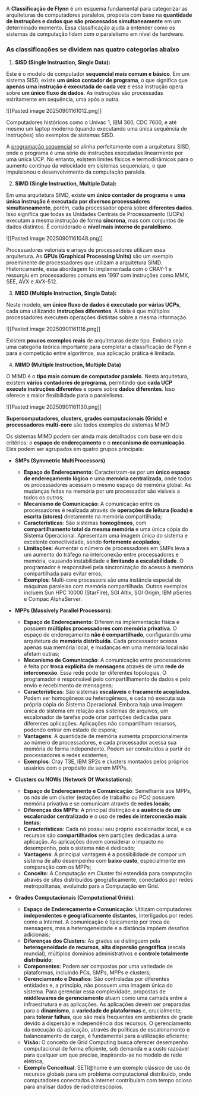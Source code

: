 A **Classificação de Flynn** é um esquema fundamental para categorizar as arquiteturas de computadores paralelos, proposta com base na **quantidade de instruções e dados que são processados simultaneamente** em um determinado momento. Essa classificação ajuda a entender como os sistemas de computação lidam com o paralelismo em nível de hardware.

### As classificações se dividem nas quatro categorias abaixo

1. **SISD (Single Instruction, Single Data):**

Este é o modelo de computador **sequencial mais comum e básico**. Em um sistema SISD, existe **um único contador de programa**, o que significa que **apenas uma instrução é executada de cada vez** e essa instrução opera sobre **um único fluxo de dados**. As instruções são processadas estritamente em sequência, uma após a outra. 

![[Pasted image 20250901161012.png]]

Computadores históricos como o Univac 1, IBM 360, CDC 7600, e até mesmo um laptop moderno (quando executando uma única sequência de instruções) são exemplos de sistemas SISD.

A [programação sequencial](obsidian://open?vault=Obsidian&file=anotacoes_ti%2FPrograma%C3%A7%C3%A3o%2FMiscel%C3%A2nea%2FConceitos%2FPrograma%C3%A7%C3%A3o%20Sequencial) se alinha perfeitamente com a arquitetura SISD, onde o programa é uma série de instruções executadas linearmente por uma única UCP. No entanto, existem limites físicos e termodinâmicos para o aumento contínuo da velocidade em sistemas sequenciais, o que impulsionou o desenvolvimento da computação paralela.

2. **SIMD (Single Instruction, Multiple Data):**

Em uma arquitetura SIMD, existe **um único contador de programa** e **uma única instrução é executada por diversos processadores simultaneamente**, porém, cada processador opera sobre **diferentes dados**. Isso significa que todas as Unidades Centrais de Processamento (UCPs) executam a mesma instrução de forma **síncrona**, mas com conjuntos de dados distintos. É considerado o **nível mais interno de paralelismo**.

![[Pasted image 20250901161048.png]]

Processadores vetoriais e arrays de processadores utilizam essa arquitetura. As **GPUs (Graphical Processing Units)** são um exemplo proeminente de processadores que utilizam a arquitetura SIMD. Historicamente, essa abordagem foi implementada com o CRAY-1 e ressurgiu em processadores comuns em 1997 com instruções como MMX, SEE, AVX e AVX-512.

3. **MISD (Multiple Instruction, Single Data):**

Neste modelo, **um único fluxo de dados é executado por várias UCPs**, cada uma utilizando **instruções diferentes**. A ideia é que múltiplos processadores executem operações distintas sobre a mesma informação.

![[Pasted image 20250901161116.png]]

Existem **poucos exemplos reais** de arquiteturas deste tipo. Embora seja uma categoria teórica importante para completar a classificação de Flynn e para a competição entre algoritmos, sua aplicação prática é limitada.

4. **MIMD (Multiple Instruction, Multiple Data)**

O MIMD é o **tipo mais comum de computador paralelo**. Nesta arquitetura, existem **vários contadores de programa**, permitindo que **cada UCP execute instruções diferentes** e opere sobre **dados diferentes**. Isso oferece a maior flexibilidade para o paralelismo.

![[Pasted image 20250901161130.png]]

**Supercomputadores, clusters, grades computacionais (Grids) e processadores multi-core** são todos exemplos de sistemas MIMD

Os sistemas MIMD podem ser ainda mais detalhados com base em dois critérios: o **espaço de endereçamento** e o **mecanismo de comunicação**. Eles podem ser agrupados em quatro grupos principais:

- **SMPs (Symmetric MultiProcessors)** 
	- **Espaço de Endereçamento**: Caracterizam-se por um **único espaço de endereçamento lógico** e uma **memória centralizada**, onde todos os processadores acessam o mesmo espaço de memória global. As mudanças feitas na memória por um processador são visíveis a todos os outros;
	- **Mecanismo de Comunicação**: A comunicação entre os processadores é realizada através de **operações de leitura (loads) e escrita (stores)** diretamente na memória compartilhada;
	- **Características**: São sistemas **homogêneos**, com **compartilhamento total da mesma memória** e uma única cópia do Sistema Operacional. Apresentam uma imagem única do sistema e excelente conectividade, sendo **fortemente acoplados**;
	- **Limitações**: Aumentar o número de processadores em SMPs leva a um aumento do tráfego na interconexão entre processadores e memória, causando instabilidade e **limitando a escalabilidade**. O programador é responsável pela sincronização do acesso à memória compartilhada para evitar erros;
	- **Exemplos**: Multi-core processors são uma instância especial de máquinas paralelas com memória compartilhada. Outros exemplos incluem Sun HPC 10000 (StarFire), SGI Altix, SGI Origin, IBM pSeries e Compac AlphaServer.
	

- **MPPs (Massively Parallel Processors)**: 
	- **Espaço de Endereçamento**: Diferem na implementação física e possuem **múltiplos processadores com memória privativa**. O espaço de endereçamento **não é compartilhado**, configurando uma arquitetura de **memória distribuída**. Cada processador acessa apenas sua memória local, e mudanças em uma memória local não afetam outras;
	- **Mecanismo de Comunicação**: A comunicação entre processadores é feita por **troca explícita de mensagens** através de uma **rede de interconexão**. Essa rede pode ter diferentes topologias. O programador é responsável pelo compartilhamento de dados e pelo envio e recebimento de mensagens;
	- **Características**: São sistemas **escaláveis** e **fracamente acoplados**. Podem ser homogêneos ou heterogêneos, e cada nó executa sua própria cópia do Sistema Operacional. Embora haja uma imagem única do sistema em relação aos sistemas de arquivos, um escalonador de tarefas pode criar partições dedicadas para diferentes aplicações. Aplicações não compartilham recursos, podendo entrar em estado de espera;
	- **Vantagens**: A quantidade de memória aumenta proporcionalmente ao número de processadores, e cada processador acessa sua memória de forma independente. Podem ser construídos a partir de processadores e redes existentes;
	- **Exemplos**: Cray T3E, IBM SP2s e clusters montados pelos próprios usuários com o propósito de serem MPPs.
	
- **Clusters ou NOWs (Network Of Workstations)**: 
	- **Espaço de Endereçamento e Comunicação**: Semelhante aos MPPs, os nós de um cluster (estações de trabalho ou PCs) possuem memória privativa e se comunicam através de **redes locais**;
	- **Diferenças dos MPPs**: A principal distinção é a **ausência de um escalonador centralizado** e o uso de **redes de interconexão mais lentas**;
	- **Características**: Cada nó possui seu próprio escalonador local, e os recursos são **compartilhados** sem partições dedicadas a uma aplicação. As aplicações devem considerar o impacto no desempenho, pois o sistema não é dedicado;
	- **Vantagens**: A principal vantagem é a possibilidade de compor um sistema de alto desempenho com **baixo custo**, especialmente em comparação com os MPPs;
	- **Conceito**: A Computação em Cluster foi estendida para computação através de sites distribuídos geograficamente, conectados por redes metropolitanas, evoluindo para a Computação em Grid.
	
- **Grades Computacionais (Computational Grids)**: 
	- **Espaço de Endereçamento e Comunicação**: Utilizam computadores **independentes e geograficamente distantes**, interligados por redes como a Internet. A comunicação é tipicamente por troca de mensagens, mas a heterogeneidade e a distância impõem desafios adicionais;
	- **Diferenças dos Clusters**: As grades se distinguem pela **heterogeneidade de recursos**, **alta dispersão geográfica** (escala mundial), múltiplos domínios administrativos e **controle totalmente distribuído**;
	- **Componentes**: Podem ser compostas por uma variedade de plataformas, incluindo PCs, SMPs, MPPs e clusters;
	- **Gerenciamento e Desafios**: São controladas por diferentes entidades e, a princípio, não possuem uma imagem única do sistema. Para gerenciar essa complexidade, propostas de **middlewares de gerenciamento** atuam como uma camada entre a infraestrutura e as aplicações. As aplicações devem ser preparadas para o **dinamismo**, a **variedade de plataformas** e, crucialmente, para **tolerar falhas**, que são mais frequentes em ambientes de grade devido à dispersão e independência dos recursos. O gerenciamento da execução da aplicação, através de políticas de escalonamento e balanceamento de carga, é fundamental para a utilização eficiente;
	- **Visão:** O conceito de Grid Computing busca oferecer desempenho computacional de forma eficiente, sob demanda e a custo razoável para qualquer um que precise, inspirando-se no modelo de rede elétrica;
	- **Exemplo Conceitual**: SETI@home é um exemplo clássico de uso de recursos globais para um problema computacional distribuído, onde computadores conectados à internet contribuíam com tempo ocioso para analisar dados de radiotelescópios.